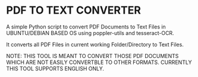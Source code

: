 # PDF TO TEXT CONVERTER
A simple Python script to convert PDF Documents to Text Files in UBUNTU/DEBIAN BASED OS
using poppler-utils and tesseract-OCR.

It converts all PDF Files in current working Folder/Directory to 
Text Files.

NOTE: THIS TOOL IS MEANT TO CONVERT THOSE PDF DOCUMENTS WHICH ARE NOT EASILY CONVERTBLE TO OTHER FORMATS.
CURRENTLY THIS TOOL SUPPORTS ENGLISH ONLY.

